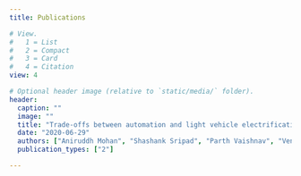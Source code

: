 ```yaml
---
title: Publications

# View.
#   1 = List
#   2 = Compact
#   3 = Card
#   4 = Citation
view: 4

# Optional header image (relative to `static/media/` folder).
header:
  caption: ""
  image: ""
  title: "Trade-offs between automation and light vehicle electrification"
  date: "2020-06-29"
  authors: ["Aniruddh Mohan", "Shashank Sripad", "Parth Vaishnav", "Venkatasubramanian Viswanathan"]
  publication_types: ["2"]

---
```

